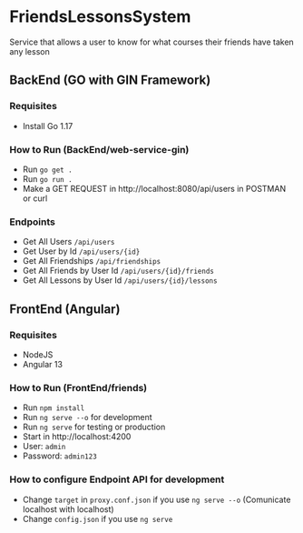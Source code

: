 # FriendsLessonsSystem
Service that allows a user to know for what courses their friends have taken any lesson
## BackEnd (GO with GIN Framework)
### Requisites
- Install Go 1.17

### How to Run (BackEnd/web-service-gin)
- Run `go get .`
- Run `go run .`
- Make a GET REQUEST in http://localhost:8080/api/users in POSTMAN or curl

### Endpoints
- Get All Users `/api/users`
- Get User by Id `/api/users/{id}`
- Get All Friendships `/api/friendships`
- Get All Friends by User Id `/api/users/{id}/friends`
- Get All Lessons by User Id `/api/users/{id}/lessons`
## FrontEnd (Angular)
### Requisites
- NodeJS
- Angular 13

### How to Run (FrontEnd/friends)
- Run `npm install`
- Run `ng serve --o` for development
- Run `ng serve` for testing or production
- Start in http://localhost:4200
- User: `admin`
- Password: `admin123`

### How to configure Endpoint API for development
- Change `target` in `proxy.conf.json` if you use `ng serve --o` (Comunicate localhost with localhost)
- Change `config.json` if you use `ng serve`